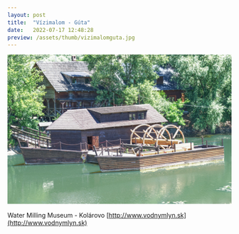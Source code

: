```yaml
---
layout: post
title:  "Vízimalom - Gúta"
date:   2022-07-17 12:48:28
preview: /assets/thumb/vizimalomguta.jpg
---
```


![Vizimalom](/assets/img/vizimalomguta.jpg)

Water Milling Museum - Kolárovo [http://www.vodnymlyn.sk](http://www.vodnymlyn.sk)